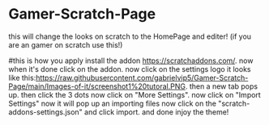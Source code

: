 # Gamer-Scratch-Page
this will change the looks on scratch to the HomePage and editer! (if you are an gamer on scratch use this!)

#this is how you apply
install the addon https://scratchaddons.com/.
now when it's done click on the addon. now click on the settings logo it looks like this:https://raw.githubusercontent.com/gabrielvip5/Gamer-Scratch-Page/main/Images-of-it/screenshot1%20tutoral.PNG.
then a new tab pops up. then click the 3 dots now click on "More Settings". now click on "Import Settings" now it will pop up an importing files now click on the "scratch-addons-settings.json" and click import. and done injoy the theme!
